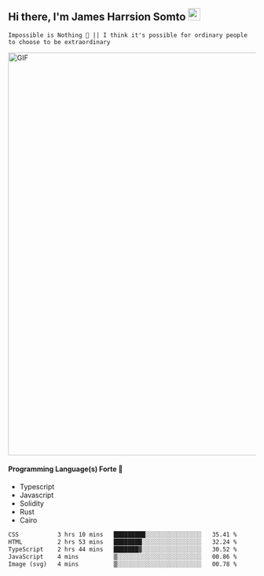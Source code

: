 ## Hi there, I'm James Harrsion Somto <img src="https://media.giphy.com/media/hvRJCLFzcasrR4ia7z/giphy.gif" width="25px">

`Impossible is Nothing 🚀 || I think it's possible for ordinary people to choose to be extraordinary`

 
<img align="center" alt="GIF" src="https://github.com/Gapur/Gapur/blob/master/coding.gif?raw=true" width="818px" height="818px" />


#### Programming Language(s) Forte 🚀
- Typescript
- Javascript
- Solidity
- Rust
- Cairo



<!--START_SECTION:waka-->

```txt
CSS           3 hrs 10 mins   █████████░░░░░░░░░░░░░░░░   35.41 %
HTML          2 hrs 53 mins   ████████░░░░░░░░░░░░░░░░░   32.24 %
TypeScript    2 hrs 44 mins   ███████▓░░░░░░░░░░░░░░░░░   30.52 %
JavaScript    4 mins          ▒░░░░░░░░░░░░░░░░░░░░░░░░   00.86 %
Image (svg)   4 mins          ▒░░░░░░░░░░░░░░░░░░░░░░░░   00.78 %
```

<!--END_SECTION:waka-->
<br />
<br />
<br />







